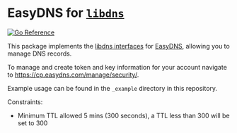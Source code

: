 EasyDNS for [`libdns`](https://github.com/libdns/libdns)
=======================

[![Go Reference](https://pkg.go.dev/badge/test.svg)](https://pkg.go.dev/github.com/libdns/easydns)

This package implements the [libdns interfaces](https://github.com/libdns/libdns) for [EasyDNS](https://easydns.com/), allowing you to manage DNS records.

To manage and create token and key information for your account navigate to https://cp.easydns.com/manage/security/.

Example usage can be found in the `_example` directory in this repository.

Constraints:
- Minimum TTL allowed 5 mins (300 seconds), a TTL less than 300 will be set to 300
